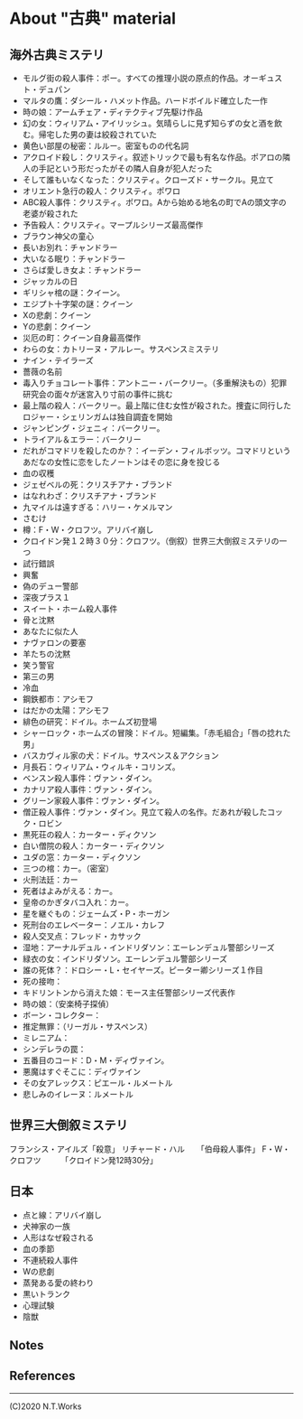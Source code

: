 # About "古典" material

## 海外古典ミステリ

- モルグ街の殺人事件：ポー。すべての推理小説の原点的作品。オーギュスト・デュパン
- マルタの鷹：ダシール・ハメット作品。ハードボイルド確立した一作
- 時の娘：アームチェア・ディテクティブ先駆け作品
- 幻の女：ウィリアム・アイリッシュ。気晴らしに見ず知らずの女と酒を飲む。帰宅した男の妻は絞殺されていた
- 黄色い部屋の秘密：ルルー。密室ものの代名詞
- アクロイド殺し：クリスティ。叙述トリックで最も有名な作品。ポアロの隣人の手記という形だったがその隣人自身が犯人だった
- そして誰もいなくなった：クリスティ。クローズド・サークル。見立て
- オリエント急行の殺人：クリスティ。ポワロ
- ABC殺人事件：クリスティ。ポワロ。Aから始める地名の町でAの頭文字の老婆が殺された
- 予告殺人：クリスティ。マープルシリーズ最高傑作
- ブラウン神父の童心
- 長いお別れ：チャンドラー
- 大いなる眠り：チャンドラー
- さらば愛しき女よ：チャンドラー
- ジャッカルの日
- ギリシャ棺の謎：クイーン。
- エジプト十字架の謎：クイーン
- Xの悲劇：クイーン
- Yの悲劇：クイーン
- 災厄の町：クイーン自身最高傑作
- わらの女：カトリーヌ・アルレー。サスペンスミステリ
- ナイン・テイラーズ
- 薔薇の名前
- 毒入りチョコレート事件：アントニー・バークリー。（多重解決もの）犯罪研究会の面々が迷宮入り寸前の事件に挑む
- 最上階の殺人：バークリー。最上階に住む女性が殺された。捜査に同行したロジャー・シェリンガムは独自調査を開始
- ジャンピング・ジェニィ：バークリー。
- トライアル＆エラー：バークリー
- だれがコマドリを殺したのか？：イーデン・フィルボッツ。コマドリというあだなの女性に恋をしたノートンはその恋に身を投じる
- 血の収穫
- ジェゼベルの死：クリスチアナ・ブランド
- はなれわざ：クリスチアナ・ブランド
- 九マイルは遠すぎる：ハリー・ケメルマン
- さむけ
- 樽：F・W・クロフツ。アリバイ崩し
- クロイドン発１２時３０分：クロフツ。（倒叙）世界三大倒叙ミステリの一つ
- 試行錯誤
- 興奮
- 偽のデュー警部
- 深夜プラス１
- スイート・ホーム殺人事件
- 骨と沈黙
- あなたに似た人
- ナヴァロンの要塞
- 羊たちの沈黙
- 笑う警官
- 第三の男
- 冷血
- 鋼鉄都市：アシモフ
- はだかの太陽：アシモフ
- 緋色の研究：ドイル。ホームズ初登場
- シャーロック・ホームズの冒険：ドイル。短編集。「赤毛組合」「唇の捻れた男」
- バスカヴィル家の犬：ドイル。サスペンス＆アクション
- 月長石：ウィリアム・ウィルキ・コリンズ。
- ベンスン殺人事件：ヴァン・ダイン。
- カナリア殺人事件：ヴァン・ダイン。
- グリーン家殺人事件：ヴァン・ダイン。
- 僧正殺人事件：ヴァン・ダイン。見立て殺人の名作。だあれが殺したコック・ロビン
- 黒死荘の殺人：カーター・ディクソン
- 白い僧院の殺人：カーター・ディクソン
- ユダの窓：カーター・ディクソン
- 三つの棺：カー。（密室）
- 火刑法廷：カー
- 死者はよみがえる：カー。
- 皇帝のかぎタバコ入れ：カー。
- 星を継ぐもの：ジェームズ・P・ホーガン
- 死刑台のエレベーター：ノエル・カレフ
- 殺人交叉点：フレッド・カサック
- 湿地：アーナルデュル・インドリダソン：エーレンデュル警部シリーズ
- 緑衣の女：インドリダソン。エーレンデュル警部シリーズ
- 誰の死体？：ドロシー・L・セイヤーズ。ピーター卿シリーズ１作目
- 死の接吻：
- キドリントンから消えた娘：モース主任警部シリーズ代表作
- 時の娘：（安楽椅子探偵）
- ボーン・コレクター：
- 推定無罪：（リーガル・サスペンス）
- ミレニアム：
- シンデレラの罠：
- 五番目のコード：D・M・ディヴァイン。
- 悪魔はすぐそこに：ディヴァイン
- その女アレックス：ピエール・ルメートル
- 悲しみのイレーヌ：ルメートル

## 世界三大倒叙ミステリ

フランシス・アイルズ「殺意」
リチャード・ハル　　「伯母殺人事件」
F・W・クロフツ　　　「クロイドン発12時30分」

## 日本

- 点と線：アリバイ崩し
- 犬神家の一族
- 人形はなぜ殺される
- 血の季節
- 不連続殺人事件
- Wの悲劇
- 蒸発ある愛の終わり
- 黒いトランク
- 心理試験
- 陰獣

## Notes

## References

---
(C)2020 N.T.Works
